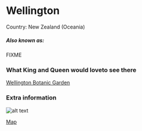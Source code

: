 # Wellington

Country: New Zealand (Oceania)

##### Also known as:

FIXME

### What King and Queen would loveto see there

[Wellington Botanic Garden](https://www.newzealand.com/uk/feature/wellington-botanic-garden/)

### Extra information

![alt text](https://lh5.googleusercontent.com/p/AF1QipPfofv9WoolZDxfJXHWfzqYxrjJ4X1GSmr20qNH=w408-h306-k-no)

[Map](https://maps.app.goo.gl/3yDA9zNbhmU7pRGJ9)


